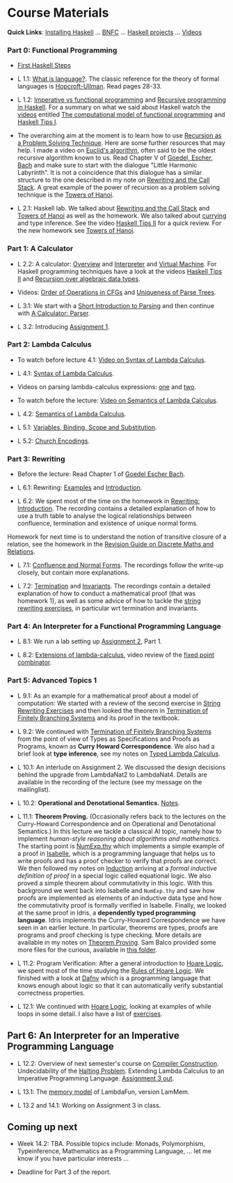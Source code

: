 
# Course Materials

**Quick Links**: [Installing Haskell](https://hackmd.io/@alexhkurz/Hk86XnCzD) ... [BNFC](BNFC-installation.md) ... [Haskell projects](haskell-projects.md) ... [Videos](videos.md)

<!--
### What we (will) have learned

To clarify the learning outcomes: What we have learned in [Part 0]() and [Part 1](what-we-have-learned-1.md) and [Part 2](what-we-have-learned-2.md) and [Part 3](what-we-have-learned-3.md) and [Part 4](what-we-have-learned-4.md) and [Part 5](what-we-have-learned-5.md) and [Part 6](what-we-have-learned-6.md).
-->

### Part 0: Functional Programming 

- [First Haskell Steps](https://hackmd.io/@alexhkurz/SJgHGZ_nw)

- L 1.1: [What is language?](https://hackmd.io/@alexhkurz/HyvPg4YbK). The classic reference for the theory of formal languages is [Hopcroft-Ullman](http://ce.sharif.edu/courses/94-95/1/ce414-2/resources/root/Text%20Books/Automata/John%20E.%20Hopcroft,%20Rajeev%20Motwani,%20Jeffrey%20D.%20Ullman-Introduction%20to%20Automata%20Theory,%20Languages,%20and%20Computations-Prentice%20Hall%20(2006).pdf). Read pages 28-33.
- L 1.2: [Imperative vs functional programming](https://hackmd.io/@alexhkurz/SJKWvna6U) and [Recursive programming in Haskell](https://hackmd.io/@alexhkurz/H1jUka4Gv). For a summary on what we said about Haskell watch the [videos](videos.md) entitled [The computational model of functional programming](https://youtu.be/u_OMwv8tDVg) and [Haskell Tips I](https://youtu.be/wj0j2HjMw6w).
- The overarching aim at the moment is to learn how to use [Recursion as a Problem Solving Technique](https://hackmd.io/@alexhkurz/Sy7M_6yMF). Here are some further resources that may help. I made a video on [Euclid's algorithm](https://youtu.be/ZcJMj0antos), often said to be the oldest recursive algorithm known to us. Read Chapter V of [Goedel, Escher, Bach](https://www.physixfan.com/wp-content/files/GEBen.pdf) and make sure to start with the dialogue "Little Harmonic Labyrinth". It is not a coincidence that this dialogue has a similar structure to the one described in my note on [Rewriting and the Call Stack](https://hackmd.io/@alexhkurz/HJiulVg0U). A great example of the power of recursion as a problem solving technique is the [Towers of Hanoi](https://hackmd.io/@alexhkurz/rJQwvpyMY). 

- L 2.1: Haskell lab. We talked about [Rewriting and the Call Stack](https://hackmd.io/@alexhkurz/HJiulVg0U) and [Towers of Hanoi](https://hackmd.io/@alexhkurz/rJQwvpyMY) as well as the homework. We also talked about [currying](https://en.wikipedia.org/wiki/Currying) and type inference. See the video [Haskell Tips II](https://www.youtube.com/watch?v=naNLE4GLrTo) for a quick review. For the new homework see [Towers of Hanoi](https://hackmd.io/@alexhkurz/rJQwvpyMY).

### Part 1: A Calculator

- L 2.2: A calculator: [Overview](https://hackmd.io/@alexhkurz/HkpdXJ1fK) and [Interpreter](https://hackmd.io/@alexhkurz/rJX-i1kzY) and [Virtual Machine](https://hackmd.io/@alexhkurz/H12igXkzK). For Haskell programming techniques have a look at the videos [Haskell Tips II](https://youtu.be/naNLE4GLrTo)
and [Recursion over algebraic data types](https://youtu.be/2YLfJvOtLwA).

- Videos: [Order of Operations in CFGs](https://youtu.be/jf1xhZSpCvg) and [Uniqueness of Parse Trees](https://youtu.be/3ZLkPwB_c9g).

- L 3.1: We start with a [Short Introduction to Parsing](https://hackmd.io/@alexhkurz/BkSgRX1GF) and then continue with [A Calculator: Parser](https://hackmd.io/@alexhkurz/Byf812aGF). 

- L 3.2: Introducing [Assignment 1](https://github.com/alexhkurz/programming-languages-2021/blob/main/assignment-1.md).

### Part 2: Lambda Calculus

- To watch before lecture 4.1: [Video on Syntax of Lambda Calculus](https://youtu.be/D0kH1BpNr14).

- L 4.1: [Syntax of Lambda Calculus](https://hackmd.io/@alexhkurz/S1D0yP8Bw).

- Videos on parsing lambda-calculus expressions:  [one](https://youtu.be/eYstx7uuE6c) and [two](https://youtu.be/yls1NEUlzZA).

- To watch before the lecture: [Video on Semantics of Lambda Calculus](https://www.youtube.com/watch?v=h4aT42t7v9c#t=0m).

- L 4.2: [Semantics of Lambda Calculus](https://hackmd.io/@alexhkurz/H1e4Nv8Bv).  

- L 5.1: [Variables, Binding, Scope and Substitution](https://hackmd.io/@alexhkurz/SkQzDC6n7).  

- L 5.2: [Church Encodings](https://hackmd.io/@alexhkurz/SyowcD9XF).  

### Part 3: Rewriting

- Before the lecture: Read Chapter 1 of [Goedel Escher Bach](GEB.md).  

- L 6.1: Rewriting: [Examples](https://hackmd.io/@alexhkurz/rkzITG4nD) and [Introduction](https://hackmd.io/@alexhkurz/BJ7AoGcVK).

- L 6.2: We spent most of the time on the homework in [Rewriting: Introduction](https://hackmd.io/@alexhkurz/BJ7AoGcVK). The recording contains a detailed explanation of how to use a truth table to analyse the logical relationships between confluence, termination and existence of unique normal forms.

Homework for next time is to understand the notion of transitive closure of a relation, see the homework in the [Revision Guide on Discrete Maths and Relations](https://hackmd.io/@alexhkurz/SJ1cc-dDr).

- L 7.1: [Confluence and Normal Forms](https://hackmd.io/@alexhkurz/B1wB3rT4F). The recordings follow the write-up closely, but contain more explanations.

- L 7.2: [Termination](https://hackmd.io/@alexhkurz/H1O4bLBHK) and [Invariants](https://hackmd.io/@alexhkurz/r1dp-LBBt). 
The recordings contain a detailed explanation of how to conduct a mathematical proof (that was homework 1), as well as some advice of how to tackle the [string rewriting exercises](https://hackmd.io/@alexhkurz/Syn23oMHF), in particular wrt termination and invariants. 

### Part 4: An Interpreter for a Functional Programming Language

- L 8.1: We run a lab setting up [Assignment 2](https://github.com/alexhkurz/programming-languages-2021/blob/main/assignment-2.md), Part 1.

- L 8.2: [Extensions of lambda-calculus](https://hackmd.io/@alexhkurz/rJEeYqZtw), video review of the [fixed point combinator](https://youtu.be/XvDOwbSh3xE).

### Part 5: Advanced Topics 1

- L 9.1: As an example for a mathematical proof about a model of computation: We started with a review of the second exercise in [String Rewriting Exercises](https://hackmd.io/@alexhkurz/Syn23oMHF) and then looked the theorem in [Termination of Finitely Branching Systems](https://hackmd.io/@alexhkurz/BkNlJ07IY) and its proof in the textbook.

- L 9.2: We continued with [Termination of Finitely Branching Systems](https://hackmd.io/@alexhkurz/BkNlJ07IY) from the point of view of Types as Specifications and Proofs as Programs, known as **Curry Howard Correspondence**. We also had a brief look at **type inference**, see my notes on [Typed Lambda Calculus](https://hackmd.io/@alexhkurz/S1Sopqo6w).  

- L 10.1: An interlude on Assignment 2. We discussed the design decisions behind the upgrade from LambdaNat2 to LambdaNat4. Details are available in the recording of the lecture (see my message on the mailinglist).

- L 10.2: **Operational and Denotational Semantics.** [Notes](https://hackmd.io/@alexhkurz/Hkf6BTL6P).

- L 11.1: **Theorem Proving.** (Occasionally refers back to the lectures on the Curry-Howard Correspondence and on Operational and Denotational Semantics.) In this lecture we tackle a classical AI topic, namely how to implement *human-style reasoning about algorithms and mathematics*. The starting point is [NumExp.thy](https://github.com/alexhkurz/programming-languages-2021/blob/main/src/NumExp.thy) which implements a simple example of a proof in [Isabelle](https://isabelle.in.tum.de/index.html), which is a programming language that helps us to write proofs and has a proof checker to verify that proofs are correct. We then followed my notes on [Induction](https://hackmd.io/@alexhkurz/HJG08mJvY) arriving at a *formal inductive definition of proof* in a special logic called equational logic. We also proved a simple theorem about commutativity in this logic. With this background we went back into Isabelle and `NumExp.thy` and saw how proofs are implemented as elements of an inductive data type and how the commutativity proof is formally verified in Isabelle. Finally, we looked at the same proof in Idris, a **dependently typed programming language**. Idris implements the Curry-Howard Correspondence we have seen in an earlier lecture. In particular, theorems are types, proofs are programs and proof checking is type checking. More details are available in my notes on [Theorem Proving](https://hackmd.io/@alexhkurz/HJnQDm1wK). Sam Balco provided some more files for the curious, available in [this folder](Peano-Arithmetic).

- L 11.2: Program Verification: After a general introduction to [Hoare Logic](https://hackmd.io/Df57tnuCSGaW8wqqsl57FQ), we spent most of the time studying the [Rules of Hoare Logic](https://hackmd.io/@alexhkurz/BJyjAXGoB). We finished with a look at [Dafny](https://hackmd.io/@alexhkurz/SJyBbDQjv) which is a programming language that knows enough about logic so that it can automatically verify substantial correctness properties. 

- L 12.1: We continued with [Hoare Logic](https://hackmd.io/Df57tnuCSGaW8wqqsl57FQ), looking at examples of while loops in some detail. I also have a list of [exercises](https://hackmd.io/@alexhkurz/rkhVZNzjH).

## Part 6: An Interpreter for an Imperative Programming Language

- L 12.2: Overview of next semester's course on [Compiler Construction](https://github.com/alexhkurz/compiler-construction-2022). Undecidability of the [Halting Problem](https://hackmd.io/@alexhkurz/HyHUQYXuY). Extending Lambda Calculus to an Imperative Programming Language. [Assignment 3 out](assignment-3.md).

- L 13.1: The [memory model](memory-model.md) of LambdaFun, version LamMem.

- L 13.2 and 14.1: Working on Assignment 3 in class.

## Coming up next

- Week 14.2: TBA. Possible topics include: Monads, Polymorphism, Typeinference, Mathematics as a Programming Language, ... let me know if you have particular interests ...

- Deadline for Part 3 of the report.




